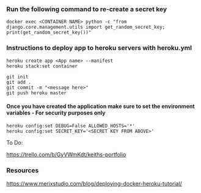 ### Run the following command to re-create a secret key

```
docker exec <CONTAINER NAME> python -c "from django.core.management.utils import get_random_secret_key; print(get_random_secret_key())"
```

### Instructions to deploy app to heroku servers with heroku.yml

```
heroku create app <App name> --manifest
heroku stack:set container

git init
git add .
git commit -m "<message here>"
git push heroku master
```

#### Once you have created the application make sure to set the environment variables - For security purposes only

```
heroku config:set DEBUG=False ALLOWED_HOSTS='*' 
heroku config:set SECRET_KEY='<SECRET KEY FROM ABOVE>'
```

To Do:

https://trello.com/b/GyVWmKdt/keiths-portfolio


### Resources

https://www.merixstudio.com/blog/deploying-docker-heroku-tutorial/